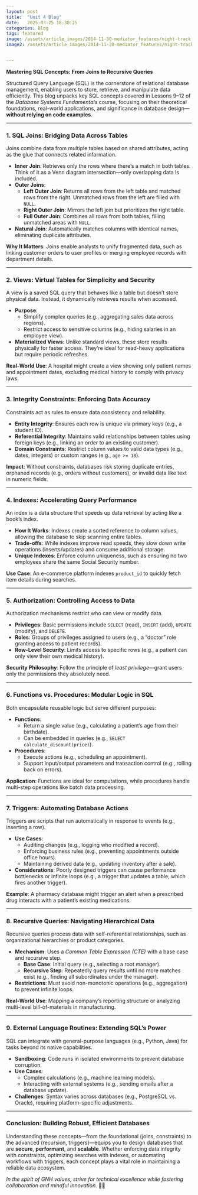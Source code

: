 ```yaml
---
layout: post
title:  "Unit 4 Blog"
date:   2025-03-25 18:30:25
categories: Blog
tags: featured
image: /assets/article_images/2014-11-30-mediator_features/night-track.JPG
image2: /assets/article_images/2014-11-30-mediator_features/night-track-mobile.JPG


---
```

**Mastering SQL Concepts: From Joins to Recursive Queries**  

Structured Query Language (SQL) is the cornerstone of relational database management, enabling users to store, retrieve, and manipulate data efficiently. This blog unpacks key SQL concepts covered in Lessons 9–12 of the *Database Systems Fundamentals* course, focusing on their theoretical foundations, real-world applications, and significance in database design—**without relying on code examples**.  

---

### **1. SQL Joins: Bridging Data Across Tables**  

Joins combine data from multiple tables based on shared attributes, acting as the glue that connects related information.  

- **Inner Join**: Retrieves only the rows where there’s a match in both tables. Think of it as a Venn diagram intersection—only overlapping data is included.  
- **Outer Joins**:  
  - **Left Outer Join**: Returns all rows from the left table and matched rows from the right. Unmatched rows from the left are filled with `NULL`.  
  - **Right Outer Join**: Mirrors the left join but prioritizes the right table.  
  - **Full Outer Join**: Combines all rows from both tables, filling unmatched areas with `NULL`.  
- **Natural Join**: Automatically matches columns with identical names, eliminating duplicate attributes.  

**Why It Matters**: Joins enable analysts to unify fragmented data, such as linking customer orders to user profiles or merging employee records with department details.  

---

### **2. Views: Virtual Tables for Simplicity and Security**  

A view is a saved SQL query that behaves like a table but doesn’t store physical data. Instead, it dynamically retrieves results when accessed.  

- **Purpose**:  
  - Simplify complex queries (e.g., aggregating sales data across regions).  
  - Restrict access to sensitive columns (e.g., hiding salaries in an employee view).  
- **Materialized Views**: Unlike standard views, these store results physically for faster access. They’re ideal for read-heavy applications but require periodic refreshes.  

**Real-World Use**: A hospital might create a view showing only patient names and appointment dates, excluding medical history to comply with privacy laws.  

---

### **3. Integrity Constraints: Enforcing Data Accuracy**  

Constraints act as rules to ensure data consistency and reliability.  

- **Entity Integrity**: Ensures each row is unique via primary keys (e.g., a student ID).  
- **Referential Integrity**: Maintains valid relationships between tables using foreign keys (e.g., linking an order to an existing customer).  
- **Domain Constraints**: Restrict column values to valid data types (e.g., dates, integers) or custom ranges (e.g., `age >= 18`).  

**Impact**: Without constraints, databases risk storing duplicate entries, orphaned records (e.g., orders without customers), or invalid data like text in numeric fields.  

---

### **4. Indexes: Accelerating Query Performance**  

An index is a data structure that speeds up data retrieval by acting like a book’s index.  

- **How It Works**: Indexes create a sorted reference to column values, allowing the database to skip scanning entire tables.  
- **Trade-offs**: While indexes improve read speeds, they slow down write operations (inserts/updates) and consume additional storage.  
- **Unique Indexes**: Enforce column uniqueness, such as ensuring no two employees share the same Social Security number.  

**Use Case**: An e-commerce platform indexes `product_id` to quickly fetch item details during searches.  

---

### **5. Authorization: Controlling Access to Data**  

Authorization mechanisms restrict who can view or modify data.  

- **Privileges**: Basic permissions include `SELECT` (read), `INSERT` (add), `UPDATE` (modify), and `DELETE`.  
- **Roles**: Groups of privileges assigned to users (e.g., a “doctor” role granting access to patient records).  
- **Row-Level Security**: Limits access to specific rows (e.g., a patient can only view their own medical history).  

**Security Philosophy**: Follow the principle of *least privilege*—grant users only the permissions they absolutely need.  

---

### **6. Functions vs. Procedures: Modular Logic in SQL**  

Both encapsulate reusable logic but serve different purposes:  

- **Functions**:  
  - Return a single value (e.g., calculating a patient’s age from their birthdate).  
  - Can be embedded in queries (e.g., `SELECT calculate_discount(price)`).  
- **Procedures**:  
  - Execute actions (e.g., scheduling an appointment).  
  - Support input/output parameters and transaction control (e.g., rolling back on errors).  

**Application**: Functions are ideal for computations, while procedures handle multi-step operations like batch data processing.  

---

### **7. Triggers: Automating Database Actions**  

Triggers are scripts that run automatically in response to events (e.g., inserting a row).  

- **Use Cases**:  
  - Auditing changes (e.g., logging who modified a record).  
  - Enforcing business rules (e.g., preventing appointments outside office hours).  
  - Maintaining derived data (e.g., updating inventory after a sale).  
- **Considerations**: Poorly designed triggers can cause performance bottlenecks or infinite loops (e.g., a trigger that updates a table, which fires another trigger).  

**Example**: A pharmacy database might trigger an alert when a prescribed drug interacts with a patient’s existing medications.  

---

### **8. Recursive Queries: Navigating Hierarchical Data**  

Recursive queries process data with self-referential relationships, such as organizational hierarchies or product categories.  

- **Mechanism**: Uses a *Common Table Expression (CTE)* with a base case and recursive step.  
  - **Base Case**: Initial query (e.g., selecting a root manager).  
  - **Recursive Step**: Repeatedly query results until no more matches exist (e.g., finding all subordinates under the manager).  
- **Restrictions**: Must avoid non-monotonic operations (e.g., aggregation) to prevent infinite loops.  

**Real-World Use**: Mapping a company’s reporting structure or analyzing multi-level bill-of-materials in manufacturing.  

---

### **9. External Language Routines: Extending SQL’s Power**  

SQL can integrate with general-purpose languages (e.g., Python, Java) for tasks beyond its native capabilities.  

- **Sandboxing**: Code runs in isolated environments to prevent database corruption.  
- **Use Cases**:  
  - Complex calculations (e.g., machine learning models).  
  - Interacting with external systems (e.g., sending emails after a database update).  
- **Challenges**: Syntax varies across databases (e.g., PostgreSQL vs. Oracle), requiring platform-specific adjustments.  

---

### **Conclusion: Building Robust, Efficient Databases**  

Understanding these concepts—from the foundational (joins, constraints) to the advanced (recursion, triggers)—equips you to design databases that are **secure**, **performant**, and **scalable**. Whether enforcing data integrity with constraints, optimizing searches with indexes, or automating workflows with triggers, each concept plays a vital role in maintaining a reliable data ecosystem.  

*In the spirit of GNH values, strive for technical excellence while fostering collaboration and mindful innovation.* 🌱💡

